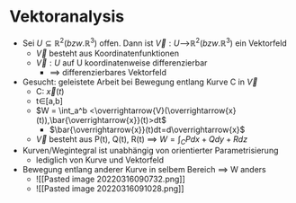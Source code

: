 # Vektoranalysis 
+ Sei $U⊆ℝ^2 (bzw. ℝ^3)$ offen. Dann ist $\overrightarrow{V}:U$-->$ℝ^2 (bzw. ℝ^3)$ ein Vektorfeld
	+  $\overrightarrow{V}$ besteht aus Koordinatenfunktionen
	+ $\overrightarrow{V}:U$ auf U koordinatenweise differenzierbar
		+ ==> differenzierbares Vektorfeld
+ Gesucht:  geleistete Arbeit bei Bewegung entlang Kurve C in $\overrightarrow{V}$
	+ C: $\overrightarrow{x}(t)$
	+ t∈\[a,b]
	+ $W = \int_a^b <\overrightarrow{V}(\overrightarrow{x}(t)),\bar{\overrightarrow{x}}(t)>dt$
		+ $\bar{\overrightarrow{x}}(t)dt=d\overrightarrow{x}$
	+ $\overrightarrow{V}$ besteht aus P(t), Q(t), R(t) ==> $W=\int_C Pdx+Qdy+Rdz$
+ Kurven/Wegintegral ist unabhängig von orientierter Parametrisierung
	+ lediglich von Kurve und Vektorfeld
+ Bewegung entlang anderer Kurve in selbem Bereich ==> W anders
	+ ![[Pasted image 20220316090732.png]]
	+ ![[Pasted image 20220316091028.png]]

